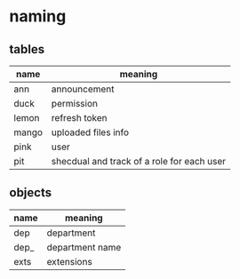 # naming

## tables

| name  | meaning                                    |
| ----- | ------------------------------------------ |
| ann   | announcement                               |
| duck  | permission                                 |
| lemon | refresh token                              |
| mango | uploaded files info                        |
| pink  | user                                       |
| pit   | shecdual and track of a role for each user |

## objects

| name  | meaning         |
| ----- | --------------- |
| dep   | department      |
| dep\_ | department name |
| exts  | extensions      |
